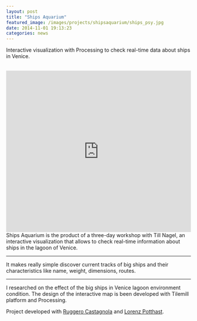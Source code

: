 ```yaml
---
layout: post
title: "Ships Aquarium"
featured_image: /images/projects/shipsaquarium/ships_psy.jpg
date: 2014-11-01 19:13:23
categories: news
---
```


Interactive visualization with Processing to check real-time data about ships in Venice.

<br>
<iframe src="https://player.vimeo.com/video/59518870?color=e74c3c&title=0&byline=0&portrait=0" width="100%" height="440" frameborder="0" webkitallowfullscreen mozallowfullscreen allowfullscreen></iframe>

<br>
Ships Aquarium is the product of a three-day workshop with Till Nagel, an interactive visualization that allows to check real-time information about ships in the lagoon of Venice.
<hr>
<div class="highlight">
It makes really simple discover current tracks of big ships and their characteristics like name, weight, dimensions, routes.
</div>
<hr>
I researched on the effect of the big ships in Venice lagoon environment condition. The design of the interactive map is been developed with Tilemill platform and Processing.

<img src="http://payload138.cargocollective.com/1/10/325579/5074354/sa2.png" alt="">

<img src="http://payload138.cargocollective.com/1/10/325579/5074354/sa1.png" alt="">

<img src="http://payload138.cargocollective.com/1/10/325579/5074354/sa3.png" alt="">

Project developed with <a href="http://ruggerocastagnola.com/" target="_blank">Ruggero Castagnola</a> and <a href="http://www.lorenzpotthast.de/" target="_blank">Lorenz Potthast</a>.
